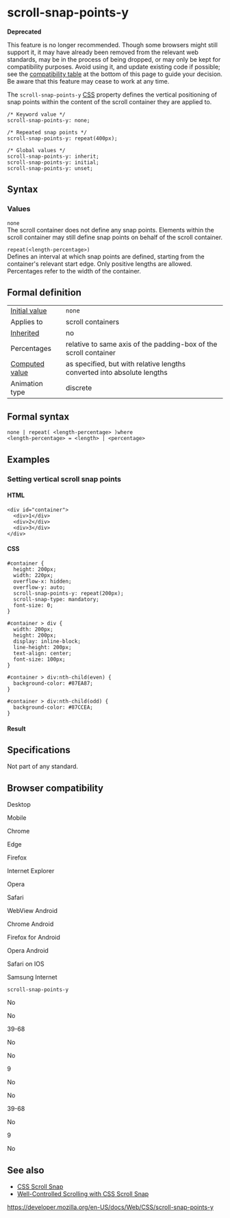 # scroll-snap-points-y

**Deprecated**

This feature is no longer recommended. Though some browsers might still support it, it may have already been removed from the relevant web standards, may be in the process of being dropped, or may only be kept for compatibility purposes. Avoid using it, and update existing code if possible; see the [compatibility table](#browser_compatibility) at the bottom of this page to guide your decision. Be aware that this feature may cease to work at any time.

The `scroll-snap-points-y` [CSS](https://developer.mozilla.org/en-US/docs/Web/CSS) property defines the vertical positioning of snap points within the content of the scroll container they are applied to.

    /* Keyword value */
    scroll-snap-points-y: none;

    /* Repeated snap points */
    scroll-snap-points-y: repeat(400px);

    /* Global values */
    scroll-snap-points-y: inherit;
    scroll-snap-points-y: initial;
    scroll-snap-points-y: unset;

## Syntax

### Values

`none`  
The scroll container does not define any snap points. Elements within the scroll container may still define snap points on behalf of the scroll container.

`repeat(<length-percentage>)`  
Defines an interval at which snap points are defined, starting from the container's relevant start edge. Only positive lengths are allowed. Percentages refer to the width of the container.

## Formal definition

<table><tbody><tr class="odd"><td><a href="initial_value">Initial value</a></td><td><code>none</code></td></tr><tr class="even"><td>Applies to</td><td>scroll containers</td></tr><tr class="odd"><td><a href="inheritance">Inherited</a></td><td>no</td></tr><tr class="even"><td>Percentages</td><td>relative to same axis of the padding-box of the scroll container</td></tr><tr class="odd"><td><a href="computed_value">Computed value</a></td><td>as specified, but with relative lengths converted into absolute lengths</td></tr><tr class="even"><td>Animation type</td><td>discrete</td></tr></tbody></table>

## Formal syntax

    none | repeat( <length-percentage> )where
    <length-percentage> = <length> | <percentage>

## Examples

### Setting vertical scroll snap points

#### HTML

    <div id="container">
      <div>1</div>
      <div>2</div>
      <div>3</div>
    </div>

#### CSS

    #container {
      height: 200px;
      width: 220px;
      overflow-x: hidden;
      overflow-y: auto;
      scroll-snap-points-y: repeat(200px);
      scroll-snap-type: mandatory;
      font-size: 0;
    }

    #container > div {
      width: 200px;
      height: 200px;
      display: inline-block;
      line-height: 200px;
      text-align: center;
      font-size: 100px;
    }

    #container > div:nth-child(even) {
      background-color: #87EA87;
    }

    #container > div:nth-child(odd) {
      background-color: #87CCEA;
    }

#### Result

## Specifications

Not part of any standard.

## Browser compatibility

Desktop

Mobile

Chrome

Edge

Firefox

Internet Explorer

Opera

Safari

WebView Android

Chrome Android

Firefox for Android

Opera Android

Safari on IOS

Samsung Internet

`scroll-snap-points-y`

No

No

39-68

No

No

9

No

No

39-68

No

9

No

## See also

- [CSS Scroll Snap](css_scroll_snap)
- [Well-Controlled Scrolling with CSS Scroll Snap](https://developers.google.com/web/updates/2018/07/css-scroll-snap)

<a href="https://developer.mozilla.org/en-US/docs/Web/CSS/scroll-snap-points-y" class="_attribution-link">https://developer.mozilla.org/en-US/docs/Web/CSS/scroll-snap-points-y</a>
